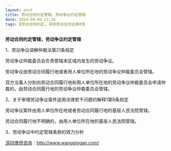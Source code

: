 ```yaml
---
layout: post
title: 劳动合同约定管辖，劳动争议约定管辖
date: 2014-04-04 17:18
tags: [劳动合同约定, 深圳劳动合同法律师]
---
```

<strong>劳动合同约定管辖，劳动争议约定管辖</strong>

1、劳动争议调解仲裁法第21条规定

劳动争议仲裁委员会负责管辖本区域内发生的劳动争议。

劳动争议由劳动合同履行地或者用人单位所在地的劳动争议仲裁委员会管辖。

双方当事人分别向劳动合同履行地和用人单位所在地的劳动争议仲裁委员会申请仲裁的，由劳动合同履行地的劳动争议仲裁委员会管辖。

2、关于审理劳动争议案件适用法律若干问题的解释1第8条规定

劳动争议案件由用人单位所在地或者劳动合同履行地的基层人民法院管辖。

劳动合同履行地不明确的，由用人单位所在地的基层人民法院管辖。

3、劳动争议中约定管辖条款的效力分析


<a href="http://www.wangpingan.com/">深圳律师咨询</a>：<a href="http://www.wangpingan.com/">http://www.wangpingan.com/</a>

